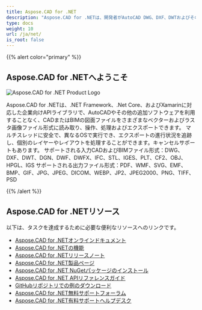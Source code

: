 ```yaml
---
title: Aspose.CAD for .NET
description: "Aspose.CAD for .NETは、開発者がAutoCAD DWG、DXF、DWTおよびその他のCADおよびBIMファイル形式（DGN、DWF、DWFX、IFC、STL、IGES、PLT、CF2、OBJ、HPGL、IGSなど）を開く、読み取る、処理することを可能にします。"
type: docs
weight: 10
url: /ja/net/
is_root: false
---
```


{{% alert color="primary" %}}

## **Aspose.CAD for .NETへようこそ**

![Aspose.CAD for .NET Product Logo](/_assets/home_1.png)

Aspose.CAD for .NETは、.NET Framework、.Net Core、およびXamarinに対応した企業向けAPIライブラリで、AutoCADやその他の追加ソフトウェアを利用することなく、CADまたはBIMの図面ファイルをさまざまなベクターおよびラスタ画像ファイル形式に読み取り、操作、処理およびエクスポートできます。
マルチスレッドに安全で、異なるOSで実行でき、エクスポートの進行状況を追跡し、個別のレイヤーやレイアウトを処理することができます。キャンセルサポートもあります。
サポートされる入力CADおよびBIMファイル形式：DWG、DXF、DWT、DGN、DWF、DWFX、IFC、STL、IGES、PLT、CF2、OBJ、HPGL、IGS
サポートされる出力ファイル形式：PDF、WMF、SVG、EMF、BMP、GIF、JPG、JPEG、DICOM、WEBP、JP2、JPEG2000、PNG、TIFF、PSD

{{% /alert %}}

## **Aspose.CAD for .NETリソース**

以下は、タスクを達成するために必要な便利なリソースへのリンクです。

- [Aspose.CAD for .NETオンラインドキュメント](/ja/cad/net/)
- [Aspose.CAD for .NETの機能](/ja/cad/net/features/)
- [Aspose.CAD for .NETリリースノート](https://releases.aspose.com/cad/net/release-notes/)
- [Aspose.CAD for .NET製品ページ](https://products.aspose.com/cad/net/)
- [Aspose.CAD for .NET NuGetパッケージのインストール](https://www.nuget.org/packages/Aspose.CAD/)
- [Aspose.CAD for .NET APIリファレンスガイド](https://reference.aspose.com/cad/net)
- [GitHubリポジトリでの例のダウンロード](https://github.com/aspose-cad/Aspose.CAD-for-.NET)
- [Aspose.CAD for .NET無料サポートフォーラム](https://forum.aspose.com/c/cad/19)
- [Aspose.CAD for .NET有料サポートヘルプデスク](https://helpdesk.aspose.com/)
